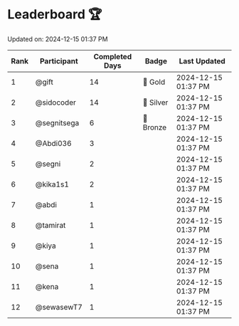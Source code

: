 # Leaderboard 🏆

Updated on: 2024-12-15 01:37 PM

| Rank | Participant       | Completed Days | Badge      | Last Updated         |
|------|-------------------|----------------|------------|----------------------|
| 1    | @gift             | 14             | 🏅 Gold     | 2024-12-15 01:37 PM |
| 2    | @sidocoder        | 14             | 🥈 Silver   | 2024-12-15 01:37 PM |
| 3    | @segnitsega       | 6              | 🥉 Bronze   | 2024-12-15 01:37 PM |
| 4    | @Abdi036          | 3              |            | 2024-12-15 01:37 PM |
| 5    | @segni            | 2              |            | 2024-12-15 01:37 PM |
| 6    | @kika1s1          | 2              |            | 2024-12-15 01:37 PM |
| 7    | @abdi             | 1              |            | 2024-12-15 01:37 PM |
| 8    | @tamirat          | 1              |            | 2024-12-15 01:37 PM |
| 9    | @kiya             | 1              |            | 2024-12-15 01:37 PM |
| 10   | @sena             | 1              |            | 2024-12-15 01:37 PM |
| 11   | @kena             | 1              |            | 2024-12-15 01:37 PM |
| 12   | @sewasewT7        | 1              |            | 2024-12-15 01:37 PM |
